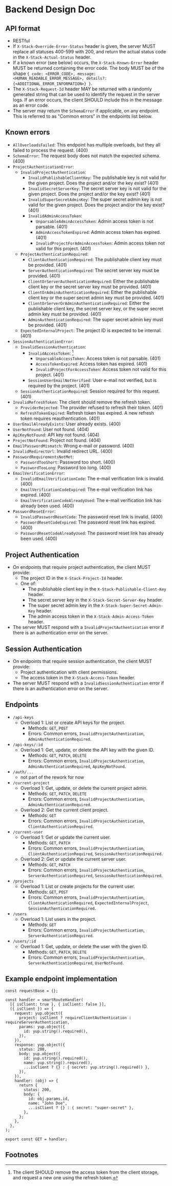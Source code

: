 # Backend Design Doc

## API format

- RESTful
- If `X-Stack-Override-Error-Status` header is given, the server MUST replace all statuses 400-599 with 200, and return the actual status code in the `X-Stack-Actual-Status` header.
- If a known error (see below) occurs, the `X-Stack-Known-Error` header MUST be returned containing the error code. The body MUST be of the shape `{ code: <ERROR_CODE>, message: <HUMAN_READABLE_ERROR_MESSAGE>, details?: {<ADDITIONAL_ERROR_INFORMATION>} }`.
- The `X-Stack-Request-Id` header MAY be returned with a randomly generated string that can be used to identify the request in the server logs. If an error occurs, the client SHOULD include this in the message as an error code.
- The server may return the `SchemaError` if applicable, on any endpoint. This is referred to as "Common errors" in the endpoints list below.

## Known errors

- `AllOverloadsFailed`: This endpoint has multiple overloads, but they all failed to process the request. (400)
- `SchemaError`: The request body does not match the expected schema. (400)
- `ProjectAuthenticationError`:
  - `InvalidProjectAuthentication`:
    - `InvalidPublishableClientKey`: The publishable key is not valid for the given project. Does the project and/or the key exist? (401)
    - `InvalidSecretServerKey`: The secret server key is not valid for the given project. Does the project and/or the key exist? (401)
    - `InvalidSuperSecretAdminKey`: The super secret admin key is not valid for the given project. Does the project and/or the key exist? (401)
    - `InvalidAdminAccessToken`:
      - `UnparsableAdminAccessToken`: Admin access token is not parsable. (401)
      - `AdminAccessTokenExpired`: Admin access token has expired. (401)
      - `InvalidProjectForAdminAccessToken`: Admin access token not valid for this project. (401)
  - `ProjectAuthenticationRequired`:
    - `ClientAuthenticationRequired`: The publishable client key must be provided. (401)
    - `ServerAuthenticationRequired`: The secret server key must be provided. (401)
    - `ClientOrServerAuthenticationRequired`: Either the publishable client key or the secret server key must be provided. (401)
    - `ClientOrAdminAuthenticationRequired`: Either the publishable client key or the super secret admin key must be provided. (401)
    - `ClientOrServerOrAdminAuthenticationRequired`: Either the publishable client key, the secret server key, or the super secret admin key must be provided. (401)
    - `AdminAuthenticationRequired`: The super secret admin key must be provided. (401)
  - `ExpectedInternalProject`: The project ID is expected to be internal. (401)
- `SessionAuthenticationError`:
  - `InvalidSessionAuthentication`:
    - `InvalidAccessToken`: [^1]
      - `UnparsableAccessToken`: Access token is not parsable. (401)
      - `AccessTokenExpired`: Access token has expired. (401)
      - `InvalidProjectForAccessToken`: Access token not valid for this project. (401)
    - `SessionUserEmailNotVerified`: User e-mail not verified, but is required by the project. (401)
  - `SessionAuthenticationRequired`: Session required for this request. (401)
- `InvalidRefreshToken`: The client should remove the refresh token.
  - `ProviderRejected`: The provider refused to refresh their token. (401)
  - `RefreshTokenExpired`: Refresh token has expired. A new refresh token requires reauthentication. (401)
- `UserEmailAlreadyExists`: User already exists. (400)
- `UserNotFound`: User not found. (404)
- `ApiKeyNotFound`: API key not found. (404)
- `ProjectNotFound`: Project not found. (404)
- `EmailPasswordMismatch`: Wrong e-mail or password. (400)
- `InvalidRedirectUrl`: Invalid redirect URL. (400)
- `PasswordRequirementsNotMet`:
  - `PasswordTooShort`: Password too short. (400)
  - `PasswordTooLong`: Password too long. (400)
- `EmailVerificationError`:
  - `InvalidEmailVerificationCode`: The e-mail verification link is invalid. (400)
  - `EmailVerificationCodeExpired`: The e-mail verification link has expired. (400)
  - `EmailVerificationCodeAlreadyUsed`: The e-mail verification link has already been used. (400)
- `PasswordResetError`:
  - `InvalidPasswordResetCode`: The password reset link is invalid. (400)
  - `PasswordResetCodeExpired`: The password reset link has expired. (400)
  - `PasswordResetCodeAlreadyUsed`: The password reset link has already been used. (400)


## Project Authentication

- On endpoints that require project authentication, the client MUST provide:
  - The project ID in the `X-Stack-Project-Id` header.
  - One of:
    - The publishable client key in the `X-Stack-Publishable-Client-Key` header.
    - The secret server key in the `X-Stack-Secret-Server-Key` header.
    - The super secret admin key in the `X-Stack-Super-Secret-Admin-Key` header.
    - The admin access token in the `X-Stack-Admin-Access-Token` header.
- The server MUST respond with a `InvalidProjectAuthentication` error if there is an authentication error on the server.


## Session Authentication

- On endpoints that require session authentication, the client MUST provide:
  - Project authentication with client permissions.
  - The access token in the `X-Stack-Access-Token` header.
- The server MUST respond with a `InvalidSessionAuthentication` error if there is an authentication error on the server.


## Endpoints

- `/api-keys`
  - Overload 1: List or create API keys for the project.
    - Methods: `GET`, `POST`
    - Errors: Common errors, `InvalidProjectAuthentication`, `AdminAuthenticationRequired`.
- `/api-keys/:id`
  - Overload 1: Get, update, or delete the API key with the given ID.
    - Methods: `GET`, `PATCH`, `DELETE`
    - Errors: Common errors, `InvalidProjectAuthentication`, `AdminAuthenticationRequired`, `ApiKeyNotFound`.
- `/auth/...`
  - not part of the rework for now
- `/current-project`
  - Overload 1: Get, update, or delete the current project admin.
    - Methods: `GET`, `PATCH`, `DELETE`
    - Errors: Common errors, `InvalidProjectAuthentication`, `AdminAuthenticationRequired`.
  - Overload 2: Get the current client project.
    - Methods: `GET`
    - Errors: Common errors, `InvalidProjectAuthentication`, `ClientAuthenticationRequired`.
- `/current-user`
  - Overload 1: Get or update the current user.
    - Methods: `GET`, `PATCH`
    - Errors: Common errors, `InvalidProjectAuthentication`, `ClientAuthenticationRequired`, `SessionAuthenticationRequired`.
  - Overload 2: Get or update the current server user.
    - Methods: `GET`, `PATCH`
    - Errors: Common errors, `InvalidProjectAuthentication`, `ServerAuthenticationRequired`, `SessionAuthenticationRequired`.
- `/projects`
  - Overload 1: List or create projects for the current user.
    - Methods: `GET`, `POST`
    - Errors: Common errors, `InvalidProjectAuthentication`, `ClientAuthenticationRequired`, `ExpectedInternalProject`, `SessionAuthenticationRequired`.
- `/users`
  - Overload 1: List users in the project.
    - Methods: `GET`
    - Errors: Common errors, `InvalidProjectAuthentication`, `ServerAuthenticationRequired`.
- `/users/:id`
  - Overload 1: Get, update, or delete the user with the given ID.
    - Methods: `GET`, `PATCH`, `DELETE`
    - Errors: Common errors, `InvalidProjectAuthentication`, `ServerAuthenticationRequired`, `UserNotFound`.


## Example endpoint implementation

```tsx
const requestBase = {};

const handler = smartRouteHandler(
  [{ isClient: true }, { isClient: false }],
  ({ isClient }) => {
    request: yup.object({
      project: isClient ? requireClientAuthentication : requireServerAuthentication,
      params: yup.object({
        id: yup.string().required(),
      }),
    }),
    response: yup.object({
      status: 200,
      body: yup.object({
        id: yup.string().required(),
        name: yup.string().required(),
        ...isClient ? {} : { secret: yup.string().required() },
      }),
    }),
    handler: (obj) => {
      return {
        status: 200,
        body: {
          id: obj.params.id,
          name: "John Doe",
          ...isClient ? {} : { secret: "super-secret" },
        },
      };
    },
  },
);

export const GET = handler;
```



## Footnotes

[^1]: The client SHOULD remove the access token from the client storage, and request a new one using the refresh token.
